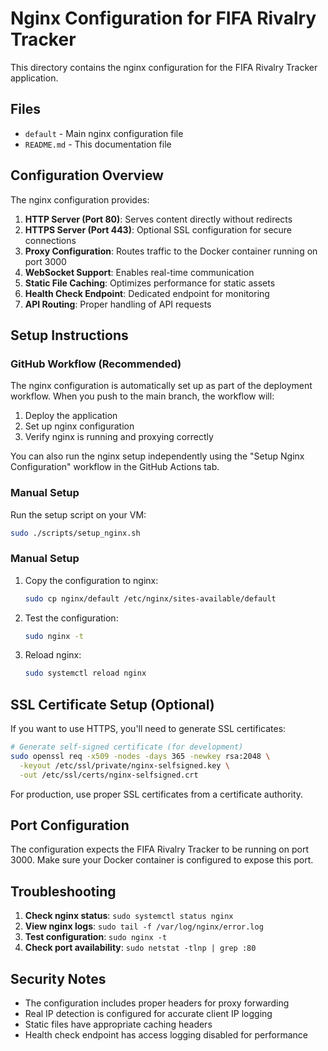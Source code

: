 # Nginx Configuration for FIFA Rivalry Tracker

This directory contains the nginx configuration for the FIFA Rivalry Tracker application.

## Files

- `default` - Main nginx configuration file
- `README.md` - This documentation file

## Configuration Overview

The nginx configuration provides:

1. **HTTP Server (Port 80)**: Serves content directly without redirects
2. **HTTPS Server (Port 443)**: Optional SSL configuration for secure connections
3. **Proxy Configuration**: Routes traffic to the Docker container running on port 3000
4. **WebSocket Support**: Enables real-time communication
5. **Static File Caching**: Optimizes performance for static assets
6. **Health Check Endpoint**: Dedicated endpoint for monitoring
7. **API Routing**: Proper handling of API requests

## Setup Instructions

### GitHub Workflow (Recommended)

The nginx configuration is automatically set up as part of the deployment workflow. When you push to the main branch, the workflow will:

1. Deploy the application
2. Set up nginx configuration
3. Verify nginx is running and proxying correctly

You can also run the nginx setup independently using the "Setup Nginx Configuration" workflow in the GitHub Actions tab.

### Manual Setup

Run the setup script on your VM:

```bash
sudo ./scripts/setup_nginx.sh
```

### Manual Setup

1. Copy the configuration to nginx:
   ```bash
   sudo cp nginx/default /etc/nginx/sites-available/default
   ```

2. Test the configuration:
   ```bash
   sudo nginx -t
   ```

3. Reload nginx:
   ```bash
   sudo systemctl reload nginx
   ```

## SSL Certificate Setup (Optional)

If you want to use HTTPS, you'll need to generate SSL certificates:

```bash
# Generate self-signed certificate (for development)
sudo openssl req -x509 -nodes -days 365 -newkey rsa:2048 \
  -keyout /etc/ssl/private/nginx-selfsigned.key \
  -out /etc/ssl/certs/nginx-selfsigned.crt
```

For production, use proper SSL certificates from a certificate authority.

## Port Configuration

The configuration expects the FIFA Rivalry Tracker to be running on port 3000. Make sure your Docker container is configured to expose this port.

## Troubleshooting

1. **Check nginx status**: `sudo systemctl status nginx`
2. **View nginx logs**: `sudo tail -f /var/log/nginx/error.log`
3. **Test configuration**: `sudo nginx -t`
4. **Check port availability**: `sudo netstat -tlnp | grep :80`

## Security Notes

- The configuration includes proper headers for proxy forwarding
- Real IP detection is configured for accurate client IP logging
- Static files have appropriate caching headers
- Health check endpoint has access logging disabled for performance 